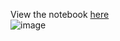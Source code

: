 View the notebook [here](https://nbviewer.org/github/oliviaram/EDA_TorontoHouseListings/blob/main/toronto_housing.ipynb)
<br>
![image](https://github.com/oliviaram/EDA_TorontoHouseListings/assets/90470871/4aad63c4-bbfc-46b0-b3fd-7e9ba60293af)
